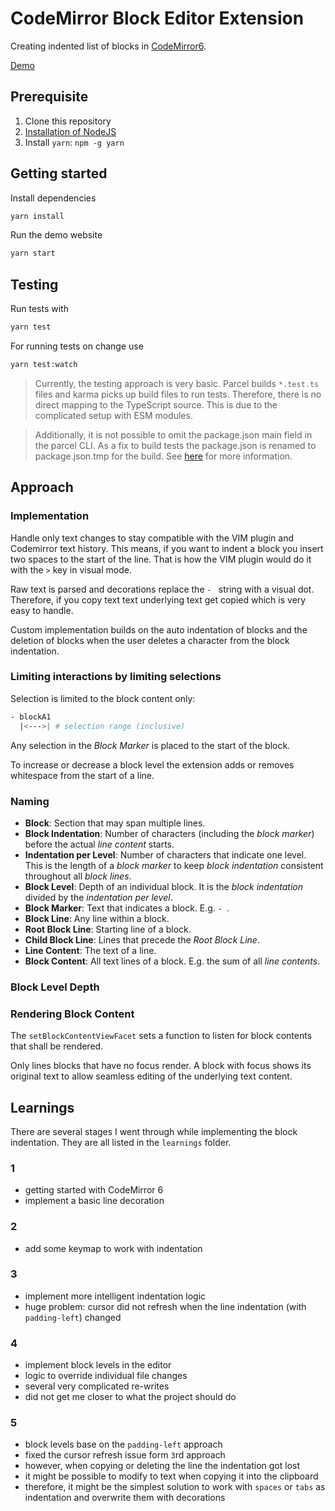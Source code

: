 # CodeMirror Block Editor Extension

Creating indented list of blocks in [CodeMirror6](https://codemirror.net/6/).

[Demo](https://marcoklein.github.io/codemirror-block-editor/)

## Prerequisite

1. Clone this repository
1. [Installation of NodeJS](https://nodejs.org/en/)
1. Install `yarn`: `npm -g yarn`

## Getting started

Install dependencies

```bash
yarn install
```

Run the demo website

```bash
yarn start
```

## Testing

Run tests with

```bash
yarn test
```

For running tests on change use

```bash
yarn test:watch
```

> Currently, the testing approach is very basic. Parcel builds `*.test.ts` files and karma picks up build files to run tests. Therefore, there is no direct mapping to the TypeScript source. This is due to the complicated setup with ESM modules.

> Additionally, it is not possible to omit the package.json main field in the parcel CLI. As a fix to build tests the package.json is renamed to package.json.tmp for the build. See [here](https://parceljs.org/getting-started/library/) for more information.

## Approach

### Implementation

Handle only text changes to stay compatible with the VIM plugin and Codemirror text history. This means, if you want to indent a block you insert two spaces to the start of the line. That is how the VIM plugin would do it with the `>` key in visual mode.

Raw text is parsed and decorations replace the `- ` string with a visual dot. Therefore, if you copy text text underlying text get copied which is very easy to handle.

Custom implementation builds on the auto indentation of blocks and the deletion of blocks when the user deletes a character from the block indentation.

### Limiting interactions by limiting selections

Selection is limited to the block content only:

```sh
- blockA1
  |<--->| # selection range (inclusive)
```

Any selection in the _Block Marker_ is placed to the start of the block.

To increase or decrease a block level the extension adds or removes whitespace from the start of a line.

### Naming

- **Block**: Section that may span multiple lines.
- **Block Indentation**: Number of characters (including the _block marker_) before the actual _line content_ starts.
- **Indentation per Level**: Number of characters that indicate one level. This is the length of a _block marker_ to keep _block indentation_ consistent throughout all _block lines_.
- **Block Level**: Depth of an individual block. It is the _block indentation_ divided by the _indentation per level_.
- **Block Marker**: Text that indicates a block. E.g. `- `.
- **Block Line**: Any line within a block.
- **Root Block Line**: Starting line of a block.
- **Child Block Line**: Lines that precede the _Root Block Line_.
- **Line Content**: The text of a line.
- **Block Content**: All text lines of a block. E.g. the sum of all _line contents_.

### Block Level Depth

### Rendering Block Content

The `setBlockContentViewFacet` sets a function to listen for block contents that shall be rendered.

Only lines blocks that have no focus render. A block with focus shows its original text to allow seamless editing of the underlying text content.

## Learnings

There are several stages I went through while implementing the block indentation. They are all listed in the `learnings` folder.

### 1

- getting started with CodeMirror 6
- implement a basic line decoration

### 2

- add some keymap to work with indentation

### 3

- implement more intelligent indentation logic
- huge problem: cursor did not refresh when the line indentation (with `padding-left`) changed

### 4

- implement block levels in the editor
- logic to override individual file changes
- several very complicated re-writes
- did not get me closer to what the project should do

### 5

- block levels base on the `padding-left` approach
- fixed the cursor refresh issue form `3`rd approach
- however, when copying or deleting the line the indentation got lost
- it might be possible to modify to text when copying it into the clipboard
- therefore, it might be the simplest solution to work with `spaces` or `tabs` as indentation and overwrite them with decorations
